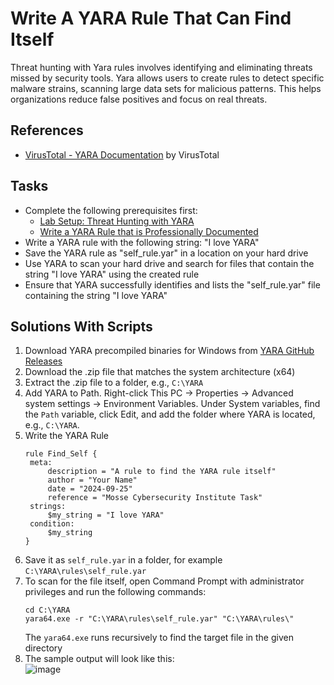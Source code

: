 # Write A YARA Rule That Can Find Itself
Threat hunting with Yara rules involves identifying and eliminating threats missed by security tools. Yara allows users to create rules to detect specific malware strains, scanning large data sets for malicious patterns. This helps organizations reduce false positives and focus on real threats.

## References
- [VirusTotal - YARA Documentation](https://yara.readthedocs.io/) by VirusTotal

## Tasks
- Complete the following prerequisites first:
  - [Lab Setup: Threat Hunting with YARA](https://github.com/aaronamran/MCSI-Remote-Cybersecurity-Internship/blob/main/Threat%20Hunting/threat-hunting-yara.md)
  - [Write a YARA Rule that is Professionally Documented](https://github.com/aaronamran/MCSI-Remote-Cybersecurity-Internship/blob/main/Threat%20Hunting/pro-documented-yara-rule.md)
- Write a YARA rule with the following string: "I love YARA"
- Save the YARA rule as "self_rule.yar" in a location on your hard drive
- Use YARA to scan your hard drive and search for files that contain the string "I love YARA" using the created rule
- Ensure that YARA successfully identifies and lists the "self_rule.yar" file containing the string "I love YARA"

## Solutions With Scripts
1. Download YARA precompiled binaries for Windows from [YARA GitHub Releases](https://github.com/VirusTotal/yara/releases)
2. Download the .zip file that matches the system architecture (x64)
3. Extract the .zip file to a folder, e.g., `C:\YARA`
4. Add YARA to Path. Right-click This PC → Properties → Advanced system settings → Environment Variables. Under System variables, find the `Path` variable, click Edit, and add the folder where YARA is located, e.g., `C:\YARA`.
5. Write the YARA Rule
   ```
   rule Find_Self {
    meta:
        description = "A rule to find the YARA rule itself"
        author = "Your Name"
        date = "2024-09-25"
        reference = "Mosse Cybersecurity Institute Task"
    strings:
        $my_string = "I love YARA"
    condition:
        $my_string
   }
   ```
6. Save it as `self_rule.yar` in a folder, for example `C:\YARA\rules\self_rule.yar`
7. To scan for the file itself, open Command Prompt with administrator privileges and run the following commands:
   ```
   cd C:\YARA
   yara64.exe -r "C:\YARA\rules\self_rule.yar" "C:\YARA\rules\"
   ```
   The `yara64.exe` runs recursively to find the target file in the given directory
8. The sample output will look like this: <br/>
![image](https://github.com/user-attachments/assets/ea19077d-0433-493b-add5-bf9577296c65)



